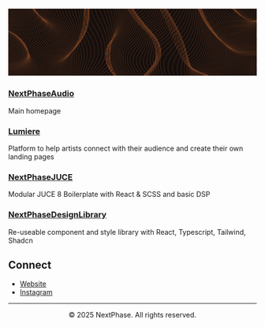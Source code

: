 ![banner](./banner.png)

### [NextPhaseAudio](https://www.nextphaseaudio.com)
Main homepage

### [Lumiere](https://lumiere.nextphaseaudio.com)
Platform to help artists connect with their audience and create their own landing pages

### [NextPhaseJUCE](https://github.com/thxmos/NextPhaseJUCE)
Modular JUCE 8 Boilerplate with React & SCSS and basic DSP

### [NextPhaseDesignLibrary](https://github.com/thxmos/design-library)
Re-useable component and style library with React, Typescript, Tailwind, Shadcn

## Connect

- [Website](https://www.nextphaseaudio.com)
- [Instagram](https://instagram.com/nextphaseaudio)


---

<div align="center">
  <p>© 2025 NextPhase. All rights reserved.</p>
</div>
